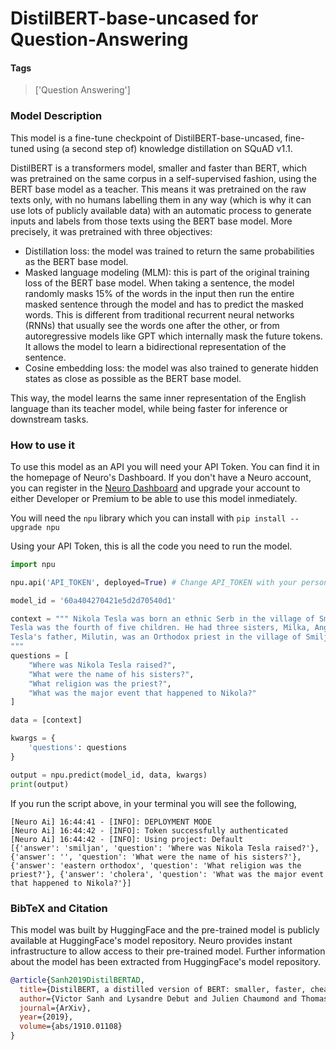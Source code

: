 # DistilBERT-base-uncased for Question-Answering

#### Tags

> ['Question Answering']

### Model Description

This model is a fine-tune checkpoint of DistilBERT-base-uncased, fine-tuned using (a second step of) knowledge distillation on SQuAD v1.1.

DistilBERT is a transformers model, smaller and faster than BERT, which was pretrained on the same corpus in a self-supervised fashion, using the BERT base model as a teacher. This means it was pretrained on the raw texts only, with no humans labelling them in any way (which is why it can use lots of publicly available data) with an automatic process to generate inputs and labels from those texts using the BERT base model. More precisely, it was pretrained with three objectives:

- Distillation loss: the model was trained to return the same probabilities as the BERT base model.
- Masked language modeling (MLM): this is part of the original training loss of the BERT base model. When taking a sentence, the model randomly masks 15% of the words in the input then run the entire masked sentence through the model and has to predict the masked words. This is different from traditional recurrent neural networks (RNNs) that usually see the words one after the other, or from autoregressive models like GPT which internally mask the future tokens. It allows the model to learn a bidirectional representation of the sentence.
- Cosine embedding loss: the model was also trained to generate hidden states as close as possible as the BERT base model.

This way, the model learns the same inner representation of the English language than its teacher model, while being faster for inference or downstream tasks.

### How to use it

To use this model as an API you will need your API Token. You can find it in the homepage of Neuro's Dashboard. If you don't have a Neuro account, you can register in the [Neuro Dashboard](https://dashboard.getneuro.ai/) and upgrade your account to either Developer or Premium to be able to use this model inmediately.

You will need the `npu` library which you can install with `pip install --upgrade npu`

Using your API Token, this is all the code you need to run the model.

```python
import npu

npu.api('API_TOKEN', deployed=True) # Change API_TOKEN with your personal API token

model_id = '60a404270421e5d2d70540d1'

context = """ Nikola Tesla was born an ethnic Serb in the village of Smiljan, within the Military Frontier, in the Austrian Empire (present day Croatia), on 10 July [O.S. 28 June] 1856.[13][14] His father, Milutin Tesla (1819–1879),[15] was an Eastern Orthodox priest.[16][17][18][19] Tesla's mother, Đuka Mandić (1822–1892), whose father was also an Orthodox priest,[20] had a talent for making home craft tools and mechanical appliances and the ability to memorize Serbian epic poems. Đuka had never received a formal education. Tesla credited his eidetic memory and creative abilities to his mother's genetics and influence.[21][22] Tesla's progenitors were from western Serbia, near Montenegro.[23]
Tesla was the fourth of five children. He had three sisters, Milka, Angelina and Marica, and an older brother named Dane, who was killed in a horse riding accident when Tesla was aged five.[24] In 1861, Tesla attended primary school in Smiljan where he studied German, arithmetic, and religion.[25] In 1862, the Tesla family moved to the nearby Gospić, where Tesla's father worked as parish priest. Nikola completed primary school, followed by middle school.[25] In 1870, Tesla moved to Karlovac[26] to attend high school at the Higher Real Gymnasium where the classes were held in German, as it was usual throughout schools within the Austro-Hungarian Military Frontier.[27]
Tesla's father, Milutin, was an Orthodox priest in the village of Smiljan. Tesla later wrote that he became interested in demonstrations of electricity by his physics professor.[28] Tesla noted that these demonstrations of this "mysterious phenomena" made him want "to know more of this wonderful force".[29] Tesla was able to perform integral calculus in his head, which prompted his teachers to believe that he was cheating.[30] He finished a four-year term in three years, graduating in 1873.[31]In 1873, Tesla returned to Smiljan. Shortly after he arrived, he contracted cholera, was bedridden for nine months and was near death multiple times. Tesla's father, in a moment of despair, (who had originally wanted him to enter the priesthood)[32] promised to send him to the best engineering school if he recovered from the illness.
"""
questions = [
    "Where was Nikola Tesla raised?",
    "What were the name of his sisters?",
    "What religion was the priest?",
    "What was the major event that happened to Nikola?"
]

data = [context]

kwargs = {
    'questions': questions
}

output = npu.predict(model_id, data, kwargs)
print(output)
```

If you run the script above, in your terminal you will see the following,

```
[Neuro Ai] 16:44:41 - [INFO]: DEPLOYMENT MODE
[Neuro Ai] 16:44:42 - [INFO]: Token successfully authenticated
[Neuro Ai] 16:44:42 - [INFO]: Using project: Default
[{'answer': 'smiljan', 'question': 'Where was Nikola Tesla raised?'}, {'answer': '', 'question': 'What were the name of his sisters?'}, {'answer': 'eastern orthodox', 'question': 'What religion was the priest?'}, {'answer': 'cholera', 'question': 'What was the major event that happened to Nikola?'}]

```

### BibTeX and Citation

This model was built by HuggingFace and the pre-trained model is publicly available at HuggingFace's model repository. Neuro provides instant infrastructure to allow access to their pre-trained model. Further information about the model has been extracted from HuggingFace's model repository.

```bibtex
@article{Sanh2019DistilBERTAD,
  title={DistilBERT, a distilled version of BERT: smaller, faster, cheaper and lighter},
  author={Victor Sanh and Lysandre Debut and Julien Chaumond and Thomas Wolf},
  journal={ArXiv},
  year={2019},
  volume={abs/1910.01108}
}
```

